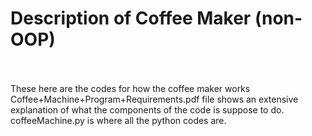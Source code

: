 # Description of Coffee Maker (non-OOP)
<br />
<br />
These here are the codes for how the coffee maker works
<br />
Coffee+Machine+Program+Requirements.pdf file shows an extensive explanation of what the components of the code is suppose to do.
<br />
coffeeMachine.py is where all the python codes are.

